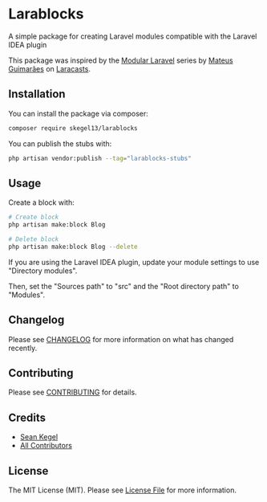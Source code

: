 # Larablocks

A simple package for creating Laravel modules compatible with the Laravel IDEA plugin

This package was inspired by the [Modular Laravel](https://laracasts.com/series/modular-laravel) series by [Mateus Guimarães](https://mateusguimaraes.com/) on [Laracasts](https://laracasts.com/referral/skegel13).

## Installation

You can install the package via composer:

```bash
composer require skegel13/larablocks
```

You can publish the stubs with:

```bash
php artisan vendor:publish --tag="larablocks-stubs"
```

## Usage

Create a block with:

```bash
# Create block
php artisan make:block Blog

# Delete block
php artisan make:block Blog --delete
```

If you are using the Laravel IDEA plugin, update your module settings to use "Directory modules".

Then, set the "Sources path" to "src" and the "Root directory path" to "Modules".

## Changelog

Please see [CHANGELOG](CHANGELOG.md) for more information on what has changed recently.

## Contributing

Please see [CONTRIBUTING](CONTRIBUTING.md) for details.

## Credits

- [Sean Kegel](https://github.com/skegel13)
- [All Contributors](../../contributors)

## License

The MIT License (MIT). Please see [License File](LICENSE.md) for more information.
